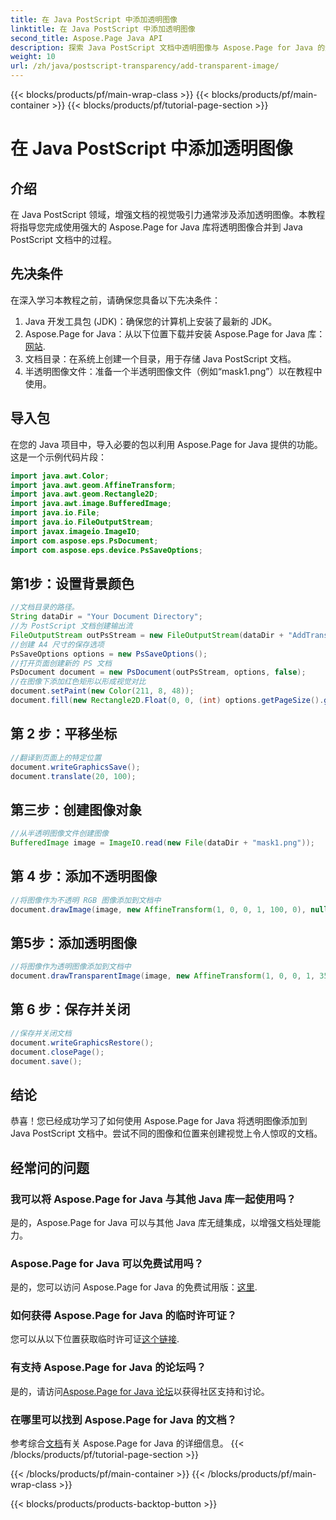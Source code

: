 ```yaml
---
title: 在 Java PostScript 中添加透明图像
linktitle: 在 Java PostScript 中添加透明图像
second_title: Aspose.Page Java API
description: 探索 Java PostScript 文档中透明图像与 Aspose.Page for Java 的无缝集成。轻松提升文档可视化效果。
weight: 10
url: /zh/java/postscript-transparency/add-transparent-image/
---
```


{{< blocks/products/pf/main-wrap-class >}}
{{< blocks/products/pf/main-container >}}
{{< blocks/products/pf/tutorial-page-section >}}

# 在 Java PostScript 中添加透明图像

## 介绍
在 Java PostScript 领域，增强文档的视觉吸引力通常涉及添加透明图像。本教程将指导您完成使用强大的 Aspose.Page for Java 库将透明图像合并到 Java PostScript 文档中的过程。
## 先决条件
在深入学习本教程之前，请确保您具备以下先决条件：
1. Java 开发工具包 (JDK)：确保您的计算机上安装了最新的 JDK。
2.  Aspose.Page for Java：从以下位置下载并安装 Aspose.Page for Java 库：[网站](https://releases.aspose.com/page/java/).
3. 文档目录：在系统上创建一个目录，用于存储 Java PostScript 文档。
4. 半透明图像文件：准备一个半透明图像文件（例如“mask1.png”）以在教程中使用。
## 导入包
在您的 Java 项目中，导入必要的包以利用 Aspose.Page for Java 提供的功能。这是一个示例代码片段：
```java
import java.awt.Color;
import java.awt.geom.AffineTransform;
import java.awt.geom.Rectangle2D;
import java.awt.image.BufferedImage;
import java.io.File;
import java.io.FileOutputStream;
import javax.imageio.ImageIO;
import com.aspose.eps.PsDocument;
import com.aspose.eps.device.PsSaveOptions;
```
## 第1步：设置背景颜色
```java
//文档目录的路径。
String dataDir = "Your Document Directory";
//为 PostScript 文档创建输出流
FileOutputStream outPsStream = new FileOutputStream(dataDir + "AddTransparentImage_outPS.ps");
//创建 A4 尺寸的保存选项
PsSaveOptions options = new PsSaveOptions();
//打开页面创建新的 PS 文档
PsDocument document = new PsDocument(outPsStream, options, false);
//在图像下添加红色矩形以形成视觉对比
document.setPaint(new Color(211, 8, 48));
document.fill(new Rectangle2D.Float(0, 0, (int) options.getPageSize().getWidth(), 300));
```
## 第 2 步：平移坐标
```java
//翻译到页面上的特定位置
document.writeGraphicsSave();
document.translate(20, 100);
```
## 第三步：创建图像对象
```java
//从半透明图像文件创建图像
BufferedImage image = ImageIO.read(new File(dataDir + "mask1.png"));
```
## 第 4 步：添加不透明图像
```java
//将图像作为不透明 RGB 图像添加到文档中
document.drawImage(image, new AffineTransform(1, 0, 0, 1, 100, 0), null);
```
## 第5步：添加透明图像
```java
//将图像作为透明图像添加到文档中
document.drawTransparentImage(image, new AffineTransform(1, 0, 0, 1, 350, 0), 255);
```
## 第 6 步：保存并关闭
```java
//保存并关闭文档
document.writeGraphicsRestore();
document.closePage();
document.save();
```
## 结论
恭喜！您已经成功学习了如何使用 Aspose.Page for Java 将透明图像添加到 Java PostScript 文档中。尝试不同的图像和位置来创建视觉上令人惊叹的文档。
## 经常问的问题
### 我可以将 Aspose.Page for Java 与其他 Java 库一起使用吗？
是的，Aspose.Page for Java 可以与其他 Java 库无缝集成，以增强文档处理能力。
### Aspose.Page for Java 可以免费试用吗？
是的，您可以访问 Aspose.Page for Java 的免费试用版：[这里](https://releases.aspose.com/).
### 如何获得 Aspose.Page for Java 的临时许可证？
您可以从以下位置获取临时许可证[这个链接](https://purchase.aspose.com/temporary-license/).
### 有支持 Aspose.Page for Java 的论坛吗？
是的，请访问[Aspose.Page for Java 论坛](https://forum.aspose.com/c/page/39)以获得社区支持和讨论。
### 在哪里可以找到 Aspose.Page for Java 的文档？
参考综合[文档](https://reference.aspose.com/page/java/)有关 Aspose.Page for Java 的详细信息。
{{< /blocks/products/pf/tutorial-page-section >}}

{{< /blocks/products/pf/main-container >}}
{{< /blocks/products/pf/main-wrap-class >}}

{{< blocks/products/products-backtop-button >}}
